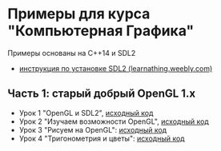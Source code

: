# Примеры для курса "Компьютерная Графика"

Примеры основаны на C++14 и SDL2

- [инструкция по установке SDL2 (learnathing.weebly.com)](http://learnathing.weebly.com/part-1-prerequisites.html)

## Часть 1: старый добрый OpenGL 1.x

- Урок 1 "OpenGL и SDL2", [исходный код](lesson_1)
- Урок 2 "Изучаем возможности OpenGL", [исходный код](lesson_2)
- Урок 3 "Рисуем на OpenGL": [исходный код](lesson_3)
- Урок 4 "Тригонометрия и цветы": [исходный код](lesson_4)
